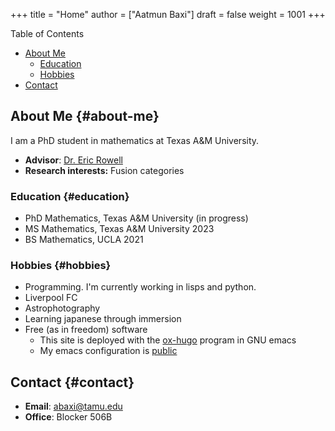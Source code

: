 +++
title = "Home"
author = ["Aatmun Baxi"]
draft = false
weight = 1001
+++

<div class="ox-hugo-toc toc">

<div class="heading">Table of Contents</div>

- [About Me](#about-me)
    - [Education](#education)
    - [Hobbies](#hobbies)
- [Contact](#contact)

</div>
<!--endtoc-->


## About Me {#about-me}

I am a PhD student in mathematics at Texas A&amp;M University.

-   **Advisor**: [Dr. Eric Rowell](https://people.tamu.edu/~rowell/)
-   **Research interests:** Fusion categories


### Education {#education}

-   PhD Mathematics, Texas A&amp;M University (in progress)
-   MS Mathematics, Texas A&amp;M University 2023
-   BS Mathematics, UCLA 2021


### Hobbies {#hobbies}

-   Programming. I'm currently working in lisps and python.
-   Liverpool FC
-   Astrophotography
-   Learning japanese through immersion
-   Free (as in freedom) software
    -   This site is deployed with the [ox-hugo](https://github.com/kaushalmodi/ox-hugo) program in GNU emacs
    -   My emacs configuration is [public](https:github.com/aatmunbaxi/doomemacs-config)


## Contact {#contact}

-   **Email**: [abaxi@tamu.edu](mailto:abaxi@tamu.edu)
-   **Office**: Blocker 506B
